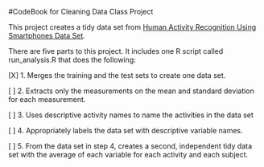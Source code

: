 #CodeBook for Cleaning Data Class Project

This project creates a tidy data set from [Human Activity Recognition Using Smartphones Data Set](http://archive.ics.uci.edu/ml/datasets/Human+Activity+Recognition+Using+Smartphones).

There are five parts to this project. It includes one R script called run_analysis.R that does the following:

[X] 1. Merges the training and the test sets to create one data set.

[ ] 2. Extracts only the measurements on the mean and standard deviation for each measurement.

[ ] 3. Uses descriptive activity names to name the activities in the data set

[ ] 4. Appropriately labels the data set with descriptive variable names.

[ ] 5. From the data set in step 4, creates a second, independent tidy data set with the average of each variable for each activity and each subject.

